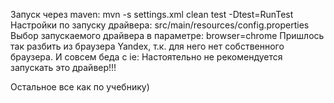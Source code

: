Запуск через maven: mvn -s settings.xml clean test -Dtest=RunTest
Настройки по запуску драйвера:  src/main/resources/config.properties
Выбор запускаемого драйвера в параметре: browser=chrome
Пришлось так разбить из браузера Yandex, т.к. для него нет собственного браузера.
И совсем беда с ie: Настоятельно не рекомендуется запускать это драйвер!!!

Остальное все как по учебнику)
